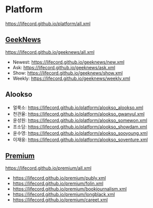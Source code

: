 # Platform
https://lifecord.github.io/platform/all.xml

## [GeekNews](https://github.com/LIFECORD/geeknews)
https://lifecord.github.io/geeknews/all.xml
- Newest: https://lifecord.github.io/geeknews/new.xml
- Ask: https://lifecord.github.io/geeknews/ask.xml
- Show: https://lifecord.github.io/geeknews/show.xml
- Weekly: https://lifecord.github.io/geeknews/weekly.xml

## Alookso
- 얼룩소: https://lifecord.github.io/platform/alookso_alookso.xml
- 천관율: https://lifecord.github.io/platform/alookso_gwanyul.xml
- 윤성원: https://lifecord.github.io/platform/alookso_somewon.xml
- 조소담: https://lifecord.github.io/platform/alookso_showdam.xml
- 윤수영: https://lifecord.github.io/platform/alookso_sooyoung.xml
- 이재웅: https://lifecord.github.io/platform/alookso_soventure.xml

## [Premium](https://github.com/LIFECORD/premium)
https://lifecord.github.io/premium/all.xml
- https://lifecord.github.io/premium/publy.xml
- https://lifecord.github.io/premium/folin.xml
- https://lifecord.github.io/premium/bookjournalism.xml
- https://lifecord.github.io/premium/longblack.xml
- https://lifecord.github.io/premium/careet.xml
